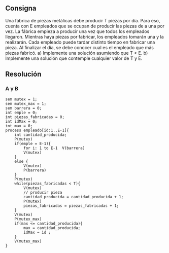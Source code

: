 ## Consigna

Una fábrica de piezas metálicas debe producir T piezas por día. Para eso, cuenta con E
empleados que se ocupan de producir las piezas de a una por vez. La fábrica empieza a
producir una vez que todos los empleados llegaron. Mientras haya piezas por fabricar, los
empleados tomarán una y la realizarán. Cada empleado puede tardar distinto tiempo en
fabricar una pieza. Al finalizar el día, se debe conocer cual es el empleado que más piezas
fabricó.
a) Implemente una solución asumiendo que T > E.
b) Implemente una solución que contemple cualquier valor de T y E.

## Resolución

### A y B 
```
sem mutex = 1;
sem mutex_max = 1;
sem barrera = 0;
int emple = 0;
int piezas_fabricadas = 0;
int idMax = 0;
int max = 0;
process empleado[id:1..E-1]{
    int cantidad_producida;
    P(mutex)
    if(emple = E-1){
        for i: 1 to E-1  V(barrera)
        V(mutex)
    }
    else {
        V(mutex)
        P(barrera)
    }
    P(mutex)
    while(piezas_fabricadas < T){
        V(mutex)
        // producir pieza
        cantidad_producida = cantidad_producida + 1;
        P(mutex)
        piezas_fabricadas = piezas_fabricadas + 1;
    }
    V(mutex)
    P(mutex_max)
    if(max <= cantidad_producida){
        max = cantidad_producida;
        idMax = id ;
    }
    V(mutex_max)
}
```